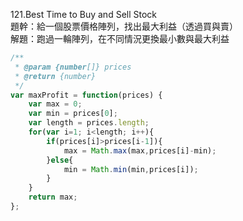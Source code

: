 
121.Best Time to Buy and Sell Stock  
題幹：給一個股票價格陣列，找出最大利益（透過買與賣）   
解題：跑過一輪陣列，在不同情況更換最小數與最大利益 

```Javascript
/**
 * @param {number[]} prices
 * @return {number}
 */
var maxProfit = function(prices) {
    var max = 0;
    var min = prices[0];
    var length = prices.length;
    for(var i=1; i<length; i++){
        if(prices[i]>prices[i-1]){
            max = Math.max(max,prices[i]-min);
        }else{
            min = Math.min(min,prices[i]);
        }
    }
    return max;
};
